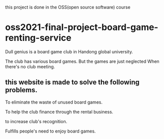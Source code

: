 this project is done in the OSS(open source software) course 

# oss2021-final-project-board-game-renting-service
Dull genius is a board game club in Handong global university. 

The club has various board games. But the games are just neglected When there's no club meeting.



## this website is made to solve the following problems.

To eliminate the waste of unused board games.

To help the club finance through the rental business.

to increase club's recognition.

Fulfills people's need to enjoy board games.
